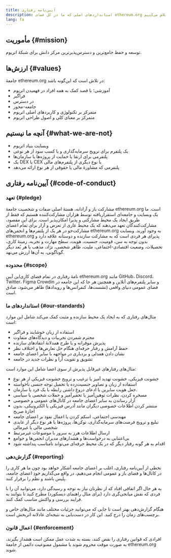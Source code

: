 ```yaml
---
title: آیین‌نامه رفتاری
description: استانداردهای اصلی که ما در کل فضای ethereum.org برای آن‌ها تلاش می‌کنیم.
lang: fa
---
```


## مأموریت {#mission}

توسعه و حفظ جامع‌ترین و دسترس‌پذیرترین مرکز دانش برای شبکۀ اتریوم.

## ارزش‌ها {#values}

جامعۀ ethereum.org در تلاش است که این‌گونه باشد:

- آموزشی؛ با قصد کمک به همه افراد در فهمیدن اتریوم
- فراگیر
- در دسترس
- جامعه-محور
- متمرکز بر تکنولوژی و کاربردهای اصلی اتریوم
- متمرکز بر معنای کلی و اصول طراحی اتریوم

## آنچه ما نیستیم {#what-we-are-not}

- وبسایت بنیاد اتریوم
- یک پلتفرم برای ترویج سرمایه‌گذاری و یا کسب سود از هر نوعی
- پلتفرمی برای ارتقا یا حمایت از پروژه‌ها یا سازمان‌ها
- یک DEX یا CEX یا نوع دیگری از پلتفرم‌های مالی
- پلتفرمی که مشاورۀ مالی یا حقوقی از هر نوع ارائه می‌دهد

## آیین‌نامه رفتاری {#code-of-conduct}

### تعهد {#pledge}

مشارکت باز و آزادانه، هستۀ اصلی صفات و شخصیت جامعۀ ethereum.org است. ما یک وبسایت و جامعه‌ای استقراریافته توسط هزاران مشارکت‌کننده هستیم که فقط از طریق ایجاد یک محیط مشارکتی و پذیرا امکان‌پذیر است. برای این مقصود، مشارکت‌کنندگان تعهد می‌دهند که یک محیط عاری از تعرض و آزار برای تمام اعضای مشارکت‌جو در هر یک از پلتفرم‌ها و انجمن‌های ethereum.org به وجود آورند. وبسایت ethereum.org پذیرای هر فردی است که به مشارکت سازنده و دوستانه علاقه دارد و بدون توجه به سن، قومیت، جنسیت، هویت، سطح مهارت و تجربه، زمینۀ کاری، تحصیلات، وضعیت اقتصادی-اجتماعی، ملیت، ظاهر شخصی، نژاد، مذهب یا هر بُعد دیگر گوناگونی، به آن‌ها ارزش می‌نهد.

### محدوده {#scope}

این آیین‎‌نامۀ رفتاری در تمام فضای کاری ethereum.org مانند GitHub، Discord، Twitter، Figma Crowdin و سایر پلتفرم‌های آنلاین و همچنین هر جا که این جامعه در فضای عمومی دنیای واقعی (نشست‌ها، کنفرانس‌ها و رویدادها) ظاهر می‌شود، صادق است.

### استانداردهای ما {#our-standards}

مثال‌های رفتاری که به ایجاد یک محیط سازنده و مثبت کمک می‌کند شامل این موارد است:

- استفاده از زبان خوشایند و فراگیر
- محترم شمردن تجربیات و دیدگاه‌های متفاوت
- پذیرش موقرانه و یا طرح همدلانۀ انتقاد‌های سازنده
- حفظ آرامش و رفتار حرفه‌ای هنگام حل تعارض‌ها و اختلاف نظر
- نشان دادن همدلی و بردباری در مواجهه با سایر اعضای جامعه
- تشویق و تقویت آرا و نظرات جدید در جامعه

مثال‌های رفتارهای غیرقابل پذیرش از سوی اعضا شامل این موارد است:

- خشونت فیزیکی، خشونت تهدید آمیز یا ترغیب و ترویج خشونت فیزیکی از هر نوع
- استفاده از زبان و تصاویر جنسیت‌زده یا تحمیل توجه جنسی ناخواسته
- جعل هویت سایرین یا ادعای دروغِ داشتن رابطه با یک فرد یا سازمان.
- مسخره کردن، نظرات توهین‌آمیز یا تحقیرآمیز و حملات شخصی یا سیاسی
- آزار رساندن به سایر اعضای جامعه در کانال‌های عمومی و خصوصی
- منتشر کردن اطلاعات خصوصی دیگران مانند آدرس فیزیکی یا الکترونیکی، بدون اجازۀ صریح
- مهندسی اجتماعی، اسکم کردن یا اعمال نفوذ بر اعضای جامعه
- تبلیغ و ترویج فرصت‌های سرمایه‌گذاری‌، توکن‌ها، پروژه‌ها یا هر نوع دیگر از عایدی شخصی مالی یا غیرمالی
- ارسال اطلاعات هرز به سرور با موضوعات غیرمرتبط
- بی‌اعتنایی به درخواست‌ها و هشدارهای مدیران انجمن‌ها و جوامع
- اقدام به هر گونه رفتار دیگر که در یک محیط حرفه‌ای می‌تواند نامناسب پنداشته شود

### گزارش‌دهی {#reporting}

تخطی از آیین‌نامه رفتاری، اغلب بر اعضای جامعه آشکار خواهد بود چون ما هر کاری را در کانال‌ها و فضای باز و عمومی انجام می‌دهیم، در واقع می‌گذاریم خودِ اعضای جامعه، پلیس باشند و نظم را برقرار کنند.

به هر حال اگر اتفاقی افتاد که از نظرتان نیاز به توجه و رسیدگی دارد، می‌توانید آن را با فردی که نقش میانجی‌گری دارد (برای مثال راهنمای دیسکورد) مطرح کنید تا بتوانند به فرایند بررسی و واکنش مناسب کمک کنند.

هنگام گزارش‌دهی بهتر است تا جایی که می‌توانید جزئیات مختلف مانند مثال‌های خاص و برچسب‌های زمان را درج کنید. این کار در دست‌یابی به نتیجه‌ای عادلانه اثربخش است.

### اعمال قانون {#enforcement}

افرادی که قوانین رفتاری را نقض کنند، بسته به شدت عمل ممکن است هشدار بگیرند، به صورت موقت محروم شوند یا مشمول ممنوعیت دائمی از جامعۀ ethereum.org شوند.
